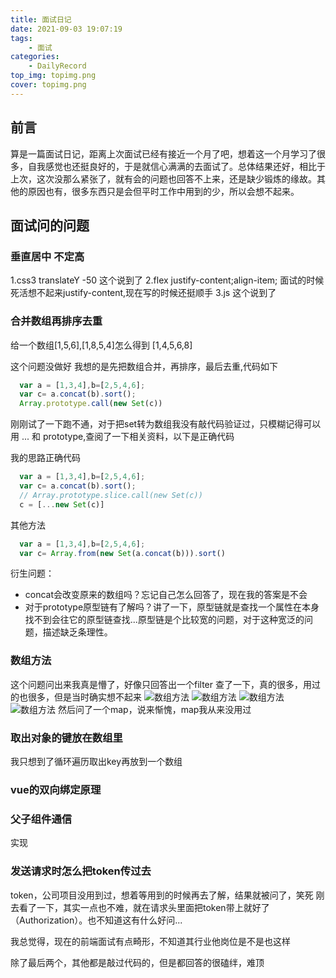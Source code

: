 ```yaml
---
title: 面试日记
date: 2021-09-03 19:07:19
tags:
    - 面试
categories:
    - DailyRecord
top_img: topimg.png
cover: topimg.png
---
```


## 前言

算是一篇面试日记，距离上次面试已经有接近一个月了吧，想着这一个月学习了很多，自我感觉也还挺良好的，于是就信心满满的去面试了。总体结果还好，相比于上次，这次没那么紧张了，就有会的问题也回答不上来，还是缺少锻炼的缘故。其他的原因也有，很多东西只是会但平时工作中用到的少，所以会想不起来。

## 面试问的问题

### 垂直居中 不定高

1.css3 translateY -50
这个说到了
2.flex justify-content;align-item; 
面试的时候死活想不起来justify-content,现在写的时候还挺顺手
3.js
这个说到了

### 合并数组再排序去重

给一个数组[1,5,6],[1,8,5,4]怎么得到 [1,4,5,6,8]

这个问题没做好
我想的是先把数组合并，再排序，最后去重,代码如下
``` js
  var a = [1,3,4],b=[2,5,4,6];
  var c= a.concat(b).sort();
  Array.prototype.call(new Set(c))
```
刚刚试了一下跑不通，对于把set转为数组我没有敲代码验证过，只模糊记得可以用 ... 和 prototype,查阅了一下相关资料，以下是正确代码

我的思路正确代码

``` js
  var a = [1,3,4],b=[2,5,4,6];
  var c= a.concat(b).sort();
  // Array.prototype.slice.call(new Set(c))
  c = [...new Set(c)]
```

其他方法

``` js
  var a = [1,3,4],b=[2,5,4,6];
  var c= Array.from(new Set(a.concat(b))).sort()

```

衍生问题：
- concat会改变原来的数组吗？忘记自己怎么回答了，现在我的答案是不会
- 对于prototype原型链有了解吗？讲了一下，原型链就是查找一个属性在本身找不到会往它的原型链查找...原型链是个比较宽的问题，对于这种宽泛的问题，描述缺乏条理性。

### 数组方法

这个问题问出来我真是懵了，好像只回答出一个filter
查了一下，真的很多，用过的也很多，但是当时确实想不起来
![数组方法](ArrayFunc1.png)
![数组方法](ArrayFunc2.png)
![数组方法](ArrayFunc3.png)
![数组方法](ArrayFunc4.png)
然后问了一个map，说来惭愧，map我从来没用过

### 取出对象的键放在数组里

我只想到了循环遍历取出key再放到一个数组

### vue的双向绑定原理

### 父子组件通信

实现<my-input v-model=”x“>

### 发送请求时怎么把token传过去

token，公司项目没用到过，想着等用到的时候再去了解，结果就被问了，笑死
刚去看了一下，其实一点也不难，就在请求头里面把token带上就好了（Authorization）。也不知道这有什么好问...


我总觉得，现在的前端面试有点畸形，不知道其行业他岗位是不是也这样

除了最后两个，其他都是敲过代码的，但是都回答的很磕绊，难顶
